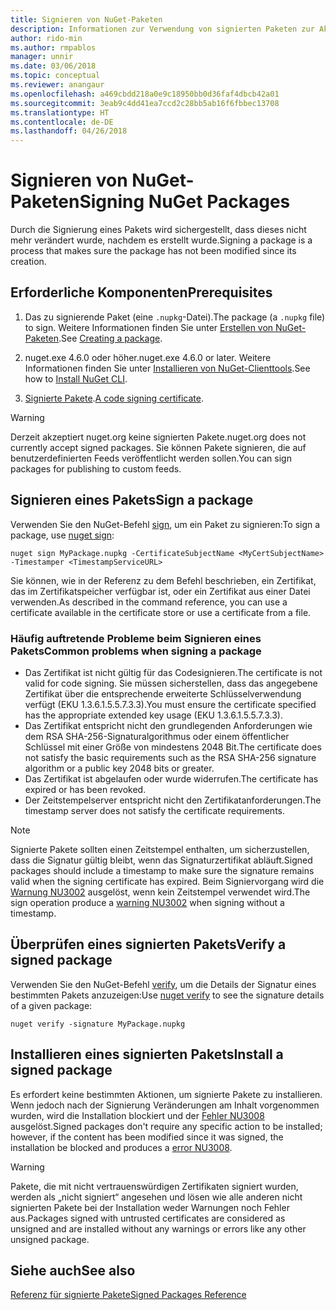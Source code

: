 ```yaml
---
title: Signieren von NuGet-Paketen
description: Informationen zur Verwendung von signierten Paketen zur Aktivierung der Integritätsüberprüfung des Inhalts.
author: rido-min
ms.author: rmpablos
manager: unnir
ms.date: 03/06/2018
ms.topic: conceptual
ms.reviewer: anangaur
ms.openlocfilehash: a469cbdd218a0e9c18950bb0d36faf4dbcb42a01
ms.sourcegitcommit: 3eab9c4dd41ea7ccd2c28bb5ab16f6fbbec13708
ms.translationtype: HT
ms.contentlocale: de-DE
ms.lasthandoff: 04/26/2018
---
```

# <a name="signing-nuget-packages"></a><span data-ttu-id="daceb-103">Signieren von NuGet-Paketen</span><span class="sxs-lookup"><span data-stu-id="daceb-103">Signing NuGet Packages</span></span>

<span data-ttu-id="daceb-104">Durch die Signierung eines Pakets wird sichergestellt, dass dieses nicht mehr verändert wurde, nachdem es erstellt wurde.</span><span class="sxs-lookup"><span data-stu-id="daceb-104">Signing a package is a process that makes sure the package has not been modified since its creation.</span></span>

## <a name="prerequisites"></a><span data-ttu-id="daceb-105">Erforderliche Komponenten</span><span class="sxs-lookup"><span data-stu-id="daceb-105">Prerequisites</span></span>

1. <span data-ttu-id="daceb-106">Das zu signierende Paket (eine `.nupkg`-Datei).</span><span class="sxs-lookup"><span data-stu-id="daceb-106">The package (a `.nupkg` file) to sign.</span></span> <span data-ttu-id="daceb-107">Weitere Informationen finden Sie unter [Erstellen von NuGet-Paketen](creating-a-package.md).</span><span class="sxs-lookup"><span data-stu-id="daceb-107">See [Creating a package](creating-a-package.md).</span></span>

1. <span data-ttu-id="daceb-108">nuget.exe 4.6.0 oder höher.</span><span class="sxs-lookup"><span data-stu-id="daceb-108">nuget.exe 4.6.0 or later.</span></span> <span data-ttu-id="daceb-109">Weitere Informationen finden Sie unter [Installieren von NuGet-Clienttools](../install-nuget-client-tools.md#nugetexe-cli).</span><span class="sxs-lookup"><span data-stu-id="daceb-109">See how to [Install NuGet CLI](../install-nuget-client-tools.md#nugetexe-cli).</span></span>

1. <span data-ttu-id="daceb-110">[Signierte Pakete](../reference/signed-packages-reference.md#get-a-code-signing-certificate).</span><span class="sxs-lookup"><span data-stu-id="daceb-110">[A code signing certificate](../reference/signed-packages-reference.md#get-a-code-signing-certificate).</span></span>

> [!Warning]
> <span data-ttu-id="daceb-111">Derzeit akzeptiert nuget.org keine signierten Pakete.</span><span class="sxs-lookup"><span data-stu-id="daceb-111">nuget.org does not currently accept signed packages.</span></span> <span data-ttu-id="daceb-112">Sie können Pakete signieren, die auf benutzerdefinierten Feeds veröffentlicht werden sollen.</span><span class="sxs-lookup"><span data-stu-id="daceb-112">You can sign packages for publishing to custom feeds.</span></span>

## <a name="sign-a-package"></a><span data-ttu-id="daceb-113">Signieren eines Pakets</span><span class="sxs-lookup"><span data-stu-id="daceb-113">Sign a package</span></span>

<span data-ttu-id="daceb-114">Verwenden Sie den NuGet-Befehl [sign](../tools/cli-ref-sign.md), um ein Paket zu signieren:</span><span class="sxs-lookup"><span data-stu-id="daceb-114">To sign a package, use [nuget sign](../tools/cli-ref-sign.md):</span></span>

```cli
nuget sign MyPackage.nupkg -CertificateSubjectName <MyCertSubjectName> -Timestamper <TimestampServiceURL>
```

<span data-ttu-id="daceb-115">Sie können, wie in der Referenz zu dem Befehl beschrieben, ein Zertifikat, das im Zertifikatspeicher verfügbar ist, oder ein Zertifikat aus einer Datei verwenden.</span><span class="sxs-lookup"><span data-stu-id="daceb-115">As described in the command reference, you can use a certificate available in the certificate store or use a certificate from a file.</span></span>

### <a name="common-problems-when-signing-a-package"></a><span data-ttu-id="daceb-116">Häufig auftretende Probleme beim Signieren eines Pakets</span><span class="sxs-lookup"><span data-stu-id="daceb-116">Common problems when signing a package</span></span>

- <span data-ttu-id="daceb-117">Das Zertifikat ist nicht gültig für das Codesignieren.</span><span class="sxs-lookup"><span data-stu-id="daceb-117">The certificate is not valid for code signing.</span></span> <span data-ttu-id="daceb-118">Sie müssen sicherstellen, dass das angegebene Zertifikat über die entsprechende erweiterte Schlüsselverwendung verfügt (EKU 1.3.6.1.5.5.7.3.3).</span><span class="sxs-lookup"><span data-stu-id="daceb-118">You must ensure the certificate specified has the appropriate extended key usage (EKU 1.3.6.1.5.5.7.3.3).</span></span>
- <span data-ttu-id="daceb-119">Das Zertifikat entspricht nicht den grundlegenden Anforderungen wie dem RSA SHA-256-Signaturalgorithmus oder einem öffentlicher Schlüssel mit einer Größe von mindestens 2048 Bit.</span><span class="sxs-lookup"><span data-stu-id="daceb-119">The certificate does not satisfy the basic requirements such as the RSA SHA-256 signature algorithm or a public key 2048 bits or greater.</span></span>
- <span data-ttu-id="daceb-120">Das Zertifikat ist abgelaufen oder wurde widerrufen.</span><span class="sxs-lookup"><span data-stu-id="daceb-120">The certificate has expired or has been revoked.</span></span>
- <span data-ttu-id="daceb-121">Der Zeitstempelserver entspricht nicht den Zertifikatanforderungen.</span><span class="sxs-lookup"><span data-stu-id="daceb-121">The timestamp server does not satisfy the certificate requirements.</span></span>

> [!Note]
> <span data-ttu-id="daceb-122">Signierte Pakete sollten einen Zeitstempel enthalten, um sicherzustellen, dass die Signatur gültig bleibt, wenn das Signaturzertifikat abläuft.</span><span class="sxs-lookup"><span data-stu-id="daceb-122">Signed packages should include a timestamp to make sure the signature remains valid when the signing certificate has expired.</span></span> <span data-ttu-id="daceb-123">Beim Signiervorgang wird die [Warnung NU3002](../reference/Errors-and-Warnings.md#nu3002) ausgelöst, wenn kein Zeitstempel verwendet wird.</span><span class="sxs-lookup"><span data-stu-id="daceb-123">The sign operation produce a [warning NU3002](../reference/Errors-and-Warnings.md#nu3002) when signing without a timestamp.</span></span>

## <a name="verify-a-signed-package"></a><span data-ttu-id="daceb-124">Überprüfen eines signierten Pakets</span><span class="sxs-lookup"><span data-stu-id="daceb-124">Verify a signed package</span></span>

<span data-ttu-id="daceb-125">Verwenden Sie den NuGet-Befehl [verify](../tools/cli-ref-verify.md), um die Details der Signatur eines bestimmten Pakets anzuzeigen:</span><span class="sxs-lookup"><span data-stu-id="daceb-125">Use [nuget verify](../tools/cli-ref-verify.md) to see the signature details of a given package:</span></span>

```cli
nuget verify -signature MyPackage.nupkg
```

## <a name="install-a-signed-package"></a><span data-ttu-id="daceb-126">Installieren eines signierten Pakets</span><span class="sxs-lookup"><span data-stu-id="daceb-126">Install a signed package</span></span>

<span data-ttu-id="daceb-127">Es erfordert keine bestimmten Aktionen, um signierte Pakete zu installieren. Wenn jedoch nach der Signierung Veränderungen am Inhalt vorgenommen wurden, wird die Installation blockiert und der [Fehler NU3008](../reference/Errors-and-Warnings.md#nu3008) ausgelöst.</span><span class="sxs-lookup"><span data-stu-id="daceb-127">Signed packages don't require any specific action to be installed; however, if the content has been modified since it was signed, the installation be blocked and produces a [error NU3008](../reference/Errors-and-Warnings.md#nu3008).</span></span>

> [!Warning]
> <span data-ttu-id="daceb-128">Pakete, die mit nicht vertrauenswürdigen Zertifikaten signiert wurden, werden als „nicht signiert“ angesehen und lösen wie alle anderen nicht signierten Pakete bei der Installation weder Warnungen noch Fehler aus.</span><span class="sxs-lookup"><span data-stu-id="daceb-128">Packages signed with untrusted certificates are considered as unsigned and are installed without any warnings or errors like any other unsigned package.</span></span>

## <a name="see-also"></a><span data-ttu-id="daceb-129">Siehe auch</span><span class="sxs-lookup"><span data-stu-id="daceb-129">See also</span></span>

[<span data-ttu-id="daceb-130">Referenz für signierte Pakete</span><span class="sxs-lookup"><span data-stu-id="daceb-130">Signed Packages Reference</span></span>](../reference/Signed-Packages-Reference.md)
